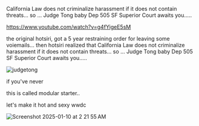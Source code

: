 California Law does not criminalize harassment if it does not contain threats... so ... Judge Tong baby Dep 505 SF Superior Court awaits you.....

https://www.youtube.com/watch?v=g4fYigeE5sM

the original hotsiri, got a 5 year restraining order for leaving some voiemails... then hotsiri realized that California Law does not criminalize harassment if it does not contain threats... so ... Judge Tong baby Dep 505 SF Superior Court awaits you.....

![judgetong](https://github.com/user-attachments/assets/054f9e4a-11be-499d-9661-6490cdcf2c94)


if you've never

this is called modular starter.. 

let's make it hot and sexy wwdc 


![Screenshot 2025-01-10 at 2 21 55 AM](https://github.com/user-attachments/assets/26f0af24-0b67-4ec2-9b08-0f82428947a6)
